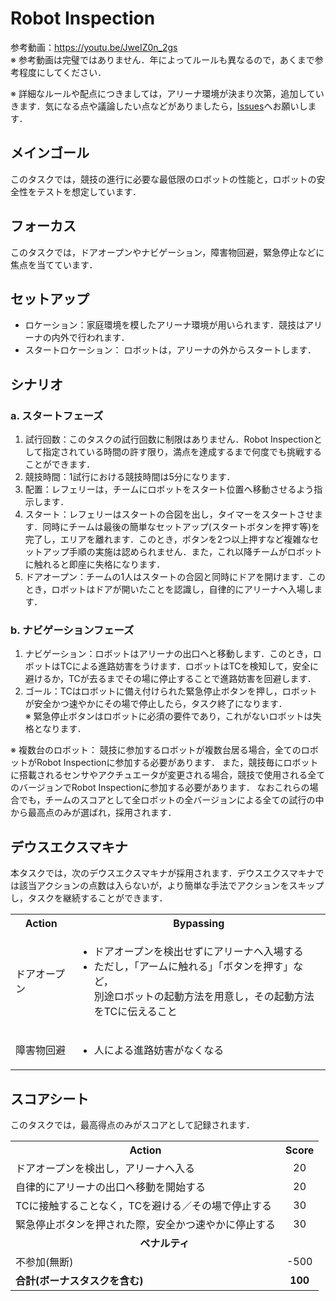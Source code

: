 # Robot Inspection

参考動画：https://youtu.be/JweIZ0n_2gs <br>
※ 参考動画は完璧ではありません．年によってルールも異なるので，あくまで参考程度にしてください．

※ 詳細なルールや配点につきましては，アリーナ環境が決まり次第，追加していきます．気になる点や議論したい点などがありましたら，[Issues](https://github.com/RoboCupAtHomeJP/Rule2022/issues)へお願いします．

## メインゴール
このタスクでは，競技の進行に必要な最低限のロボットの性能と，ロボットの安全性をテストを想定しています．

## フォーカス
このタスクでは，ドアオープンやナビゲーション，障害物回避，緊急停止などに焦点を当てています．

## セットアップ
- ロケーション：家庭環境を模したアリーナ環境が用いられます．競技はアリーナの内外で行われます．
- スタートロケーション： ロボットは，アリーナの外からスタートします．

## シナリオ
### a. スタートフェーズ
1. 試行回数：このタスクの試行回数に制限はありません．Robot Inspectionとして指定されている時間の許す限り，満点を達成するまで何度でも挑戦することができます．
2. 競技時間：1試行における競技時間は5分になります． 
4. 配置：レフェリーは，チームにロボットをスタート位置へ移動させるよう指示します．
5. スタート：レフェリーはスタートの合図を出し，タイマーをスタートさせます．同時にチームは最後の簡単なセットアップ(スタートボタンを押す等)を完了し，エリアを離れます．このとき，ボタンを2つ以上押すなど複雑なセットアップ手順の実施は認められません．また，これ以降チームがロボットに触れると即座に失格になります．
6. ドアオープン：チームの1人はスタートの合図と同時にドアを開けます．このとき，ロボットはドアが開いたことを認識し，自律的にアリーナへ入場します．

### b. ナビゲーションフェーズ
1. ナビゲーション：ロボットはアリーナの出口へと移動します．このとき，ロボットはTCによる進路妨害をうけます．ロボットはTCを検知して，安全に避けるか，TCが去るまでその場に停止することで進路妨害を回避します．
2. ゴール：TCはロボットに備え付けられた緊急停止ボタンを押し，ロボットが安全かつ速やかにその場で停止したら，タスク終了になります．
<br>※ 緊急停止ボタンはロボットに必須の要件であり，これがないロボットは失格となります．

※ 複数台のロボット：
競技に参加するロボットが複数台居る場合，全てのロボットがRobot Inspectionに参加する必要があります．
また，競技毎にロボットに搭載されるセンサやアクチュエータが変更される場合，競技で使用される全てのバージョンでRobot Inspectionに参加する必要があります．
なおこれらの場合でも，チームのスコアとして全ロボットの全バージョンによる全ての試行の中から最高点のみが選ばれ，採用されます．

## デウスエクスマキナ
本タスクでは，次のデウスエクスマキナが採用されます．デウスエクスマキナでは該当アクションの点数は入らないが，より簡単な手法でアクションをスキップし，タスクを継続することができます．

<table>
  <tr>
    <th> <b>Action<b> </th>
    <th> <b>Bypassing<b> </th>
  </tr>
  <tr>
    <td> ドアオープン </td>
    <td>
      <ul>
        <li> ドアオープンを検出せずにアリーナへ入場する </li>
        <li> ただし，「アームに触れる」「ボタンを押す」など，<br>別途ロボットの起動方法を用意し，その起動方法をTCに伝えること </li>
      </ul> 
    </td>
  </tr>
   <tr>
    <td> 障害物回避 </td>
    <td>
      <ul>
        <li> 人による進路妨害がなくなる </li>
      </ul> 
    </td>
  </tr>
</table>
      

## スコアシート
このタスクでは，最高得点のみがスコアとして記録されます．
<table>
  <tr>
    <th> <b>Action</b> </th>
    <th> <b>Score</b> </th>
  </tr>
  <tr>
    <td> ドアオープンを検出し，アリーナへ入る </td>
    <td align="center"> 20 </td>
  </tr>
  <tr>
    <td> 自律的にアリーナの出口へ移動を開始する </td>
    <td align="center"> 20 </td>
  </tr>
  <tr>
    <td> TCに接触することなく，TCを避ける／その場で停止する </td>
    <td align="center"> 30 </td>
  </tr>
  <tr>
    <td> 緊急停止ボタンを押された際，安全かつ速やかに停止する </td>
    <td align="center"> 30 </td>
  </tr>
  <tr>
    <td colspan="2" align="center"> <b>ペナルティ</b> </td>
  </tr>
  <tr>
    <td> 不参加(無断) </td>
    <td align="center"> -500 </td>
  </tr>
  <tr>
    <td> <b>合計(ボーナスタスクを含む)</b> </td>
    <td align="center"> <b>100</b> </td>
  </tr>
</table>


<!--
## 運営のやること
- アナウンス(競技2時間前)
  - アリーナの入り口をアナウンスする
  - アリーナの出口をアナウンスする
- 競技開始直前
  - アリーナの入り口のドアを閉める
  - スキップする項目の有無をチームへ確認する
-->
